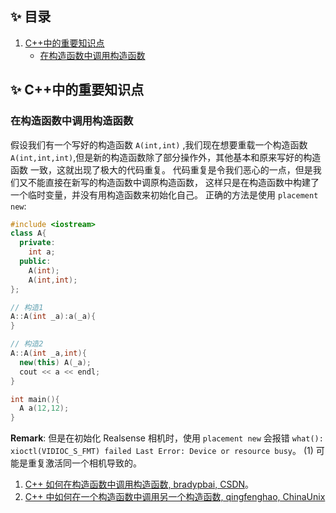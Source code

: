 ## ✨ 目录
1. [C++中的重要知识点](#c%2B%2B中的重要知识点)
    * [在构造函数中调用构造函数](#在构造函数中调用构造函数)

## ✨ C++中的重要知识点
### 在构造函数中调用构造函数
假设我们有一个写好的构造函数 `A(int,int)` ,我们现在想要重载一个构造函数
`A(int,int,int)`,但是新的构造函数除了部分操作外，其他基本和原来写好的构造函数
一致，这就出现了极大的代码重复。
代码重复是令我们恶心的一点，但是我们又不能直接在新写的构造函数中调原构造函数，
这样只是在构造函数中构建了一个临时变量，并没有用构造函数来初始化自己。
正确的方法是使用 `placement new`:
```cpp
#include <iostream>
class A{
  private:
    int a;
  public:
    A(int);
    A(int,int);
};

// 构造1
A::A(int _a):a(_a){
}

// 构造2
A::A(int _a,int){
  new(this) A(_a);
  cout << a << endl;
}

int main(){
  A a(12,12);
}
```
**Remark**: 但是在初始化 Realsense 相机时，使用 `placement new` 会报错 
`what():  xioctl(VIDIOC_S_FMT) failed Last Error: Device or resource busy`。
(1) 可能是重复激活同一个相机导致的。

1. [C++ 如何在构造函数中调用构造函数, bradypbai, CSDN](
https://blog.csdn.net/weixin_43406295/article/details/98101439)。
1. [C++ 中如何在一个构造函数中调用另一个构造函数, qingfenghao, ChinaUnix](
http://blog.chinaunix.net/uid-23741326-id-3385581.html)

